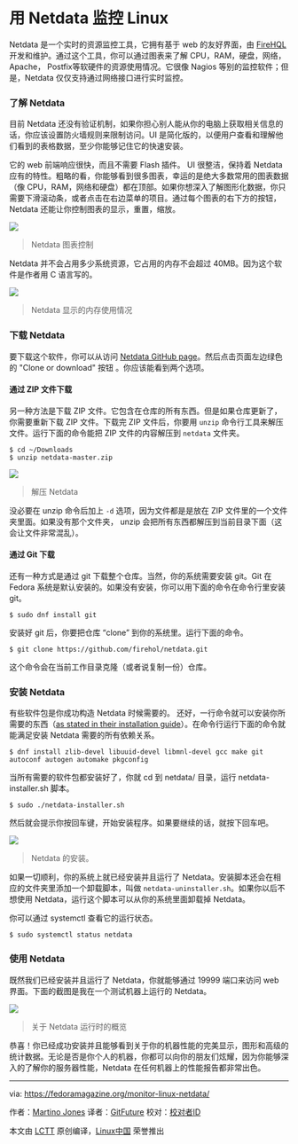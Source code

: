 用 Netdata 监控 Linux 
=======

Netdata 是一个实时的资源监控工具，它拥有基于 web 的友好界面，由 [FireHQL][1] 开发和维护。通过这个工具，你可以通过图表来了解 CPU，RAM，硬盘，网络，Apache， Postfix等软硬件的资源使用情况。它很像 Nagios 等别的监控软件；但是，Netdata 仅仅支持通过网络接口进行实时监控。

### 了解 Netdata

目前 Netdata 还没有验证机制，如果你担心别人能从你的电脑上获取相关信息的话，你应该设置防火墙规则来限制访问。UI 是简化版的，以便用户查看和理解他们看到的表格数据，至少你能够记住它的快速安装。

它的 web 前端响应很快，而且不需要 Flash 插件。 UI 很整洁，保持着 Netdata 应有的特性。粗略的看，你能够看到很多图表，幸运的是绝大多数常用的图表数据（像 CPU，RAM，网络和硬盘）都在顶部。如果你想深入了解图形化数据，你只需要下滑滚动条，或者点击在右边菜单的项目。通过每个图表的右下方的按钮， Netdata 还能让你控制图表的显示，重置，缩放。

![](https://fedoramagazine.org/wp-content/uploads/2016/06/Capture-1.png)
>Netdata 图表控制

Netdata 并不会占用多少系统资源，它占用的内存不会超过 40MB。因为这个软件是作者用 C 语言写的。

![](https://fedoramagazine.org/wp-content/uploads/2016/06/Capture.png)
>Netdata 显示的内存使用情况

### 下载 Netdata

要下载这个软件，你可以从访问 [Netdata GitHub page][2]。然后点击页面左边绿色的 "Clone or download" 按钮 。你应该能看到两个选项。

#### 通过 ZIP 文件下载

另一种方法是下载 ZIP 文件。它包含在仓库的所有东西。但是如果仓库更新了，你需要重新下载 ZIP 文件。下载完 ZIP 文件后，你要用 `unzip` 命令行工具来解压文件。运行下面的命令能把 ZIP 文件的内容解压到 `netdata` 文件夹。

```
$ cd ~/Downloads
$ unzip netdata-master.zip
```

![](https://fedoramagazine.org/wp-content/uploads/2016/06/Capture-2.png)
>解压 Netdata

没必要在 unzip 命令后加上 `-d` 选项，因为文件都是是放在 ZIP 文件里的一个文件夹里面。如果没有那个文件夹， unzip 会把所有东西都解压到当前目录下面（这会让文件非常混乱）。

#### 通过 Git 下载

还有一种方式是通过 git 下载整个仓库。当然，你的系统需要安装 git。Git 在 Fedora 系统是默认安装的。如果没有安装，你可以用下面的命令在命令行里安装 git。

```
$ sudo dnf install git
```

安装好 git 后，你要把仓库 “clone” 到你的系统里。运行下面的命令。

```
$ git clone https://github.com/firehol/netdata.git
```

这个命令会在当前工作目录克隆（或者说复制一份）仓库。

### 安装 Netdata

有些软件包是你成功构造 Netdata 时候需要的。 还好，一行命令就可以安装你所需要的东西（[as stated in their installation guide][3]）。在命令行运行下面的命令就能满足安装 Netdata 需要的所有依赖关系。

```
$ dnf install zlib-devel libuuid-devel libmnl-devel gcc make git autoconf autogen automake pkgconfig
```

当所有需要的软件包都安装好了，你就 cd 到 netdata/ 目录，运行 netdata-installer.sh 脚本。

```
$ sudo ./netdata-installer.sh
```

然后就会提示你按回车键，开始安装程序。如果要继续的话，就按下回车吧。

![](https://cdn.fedoramagazine.org/wp-content/uploads/2016/06/Capture-3-600x341.png)
>Netdata 的安装。

如果一切顺利，你的系统上就已经安装并且运行了 Netdata。安装脚本还会在相应的文件夹里添加一个卸载脚本，叫做 `netdata-uninstaller.sh`。如果你以后不想使用 Netdata，运行这个脚本可以从你的系统里面卸载掉 Netdata。

你可以通过 systemctl 查看它的运行状态。

```
$ sudo systemctl status netdata
```

### 使用 Netdata

既然我们已经安装并且运行了 Netdata，你就能够通过 19999 端口来访问 web 界面。下面的截图是我在一个测试机器上运行的 Netdata。

![](https://cdn.fedoramagazine.org/wp-content/uploads/2016/06/Capture-4-768x458.png)
>关于 Netdata 运行时的概览

恭喜！你已经成功安装并且能够看到关于你的机器性能的完美显示，图形和高级的统计数据。无论是否是你个人的机器，你都可以向你的朋友们炫耀，因为你能够深入的了解你的服务器性能，Netdata 在任何机器上的性能报告都非常出色。


--------------------------------------------------------------------------------

via: https://fedoramagazine.org/monitor-linux-netdata/

作者：[Martino Jones][a]
译者：[GitFuture](https://github.com/GitFuture)
校对：[校对者ID](https://github.com/校对者ID)

本文由 [LCTT](https://github.com/LCTT/TranslateProject) 原创编译，[Linux中国](https://linux.cn/) 荣誉推出

[a]: https://fedoramagazine.org/monitor-linux-netdata/
[1]: https://firehol.org/
[2]: https://github.com/firehol/netdata
[3]: https://github.com/firehol/netdata/wiki/Installation








